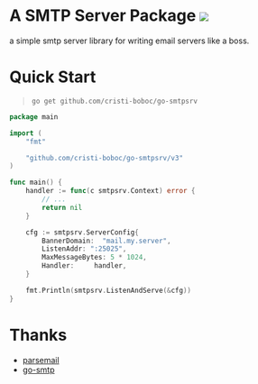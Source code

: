 A SMTP Server Package [![](https://img.shields.io/badge/godoc-reference-5272B4.svg?style=flat-square)](https://godoc.org/github.com/alash3al/go-smtpsrv)
=============================
a simple smtp server library for writing email servers like a boss.

Quick Start
===========
> `go get github.com/cristi-boboc/go-smtpsrv`

```go
package main

import (
	"fmt"

	"github.com/cristi-boboc/go-smtpsrv/v3"
)

func main() {
	handler := func(c smtpsrv.Context) error {
		// ...
		return nil
	}

	cfg := smtpsrv.ServerConfig{
		BannerDomain:  "mail.my.server",
		ListenAddr: ":25025",
		MaxMessageBytes: 5 * 1024,
		Handler:     handler,
	}

	fmt.Println(smtpsrv.ListenAndServe(&cfg))
}

```

Thanks
=======
- [parsemail](https://github.com/DusanKasan/parsemail)
- [go-smtp](github.com/emersion/go-smtp)
